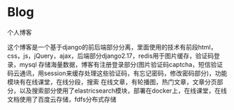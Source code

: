 # Blog
个人博客

这个博客是一个基于django的前后端部分分离，里面使用的技术有前段html，css，js，jQuery，ajax，后端部分django2.17，redis用于图片缓存，验证码登录，mysql
存储海量数据，博客有注册登录部分(图片验证码captcha，短信验证码云通讯，用session来缓存处理这些验证码，有忘记密码，修改密码部分)，功能模块有在线课堂，在线分段，搜索
在线文章，有轮播图，热门文章，文章分页部分，以及搜索部分使用了elastricsearch模块，部署在docker上，在线课堂，在线文档使用了百度云存储，fdfs分布式存储
